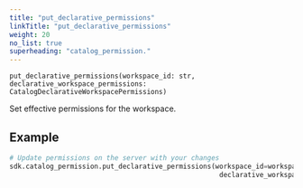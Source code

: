 ```yaml
---
title: "put_declarative_permissions"
linkTitle: "put_declarative_permissions"
weight: 20
no_list: true
superheading: "catalog_permission."
---
```


<!-- TODO -->

``put_declarative_permissions(workspace_id: str, declarative_workspace_permissions: CatalogDeclarativeWorkspacePermissions)``

Set effective permissions for the workspace.

## Example

```python
# Update permissions on the server with your changes
sdk.catalog_permission.put_declarative_permissions(workspace_id=workspace_id,
                                                    declarative_workspace_permissions=declarative_permissions)
```
